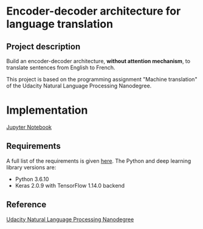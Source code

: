 # Encoder-decoder architecture for language translation

## Project description
Build an encoder-decoder architecture, **without attention mechanism**, to translate sentences from English to French. 

This project is based on the programming assignment "Machine translation" of the Udacity Natural Language Processing Nanodegree.

# Implementation
[Jupyter Notebook](https://nbviewer.jupyter.org/github/vgkortsas/NLP_projects/blob/master/Encoder_decoder_language_translation/Encoder_decoder_translation.ipynb)
 
## Requirements
A full list of the requirements is given [here](https://github.com/vgkortsas/NLP_projects/blob/master/Encoder_decoder_language_translation/requirements.txt). The Python and deep learning library versions are:
- Python 3.6.10
- Keras 2.0.9 with TensorFlow 1.14.0 backend

## Reference
[Udacity Natural Language Processing Nanodegree](https://www.udacity.com/course/natural-language-processing-nanodegree--nd892)